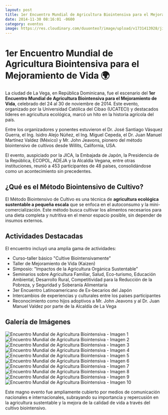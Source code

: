 ```yaml
---
layout: post
title: 1er Encuentro Mundial de Agricultura Biointensiva para el Mejoramiento de Vida
date: 2014-11-30 08:16:01 -0600
category: eventos
image: https://res.cloudinary.com/duuonteo7/image/upload/v1731413928/jica/1.jpg
---
```

<h1>1er Encuentro Mundial de Agricultura Biointensiva para el Mejoramiento de Vida 🌍</h1>

<p>La ciudad de La Vega, en República Dominicana, fue el escenario del <strong>1er Encuentro Mundial de Agricultura Biointensiva para el Mejoramiento de Vida</strong>, celebrado del 24 al 30 de noviembre de 2014. Este evento, organizado por la Universidad Católica del Cibao (UCATECI) y destacados líderes en agricultura ecológica, marcó un hito en la historia agrícola del país.</p>

<p>Entre los organizadores y ponentes estuvieron el Dr. José Santiago Vásquez Guerra, el Ing. Isidro Alejo Núñez, el Ing. Miguel Cepeda, el Dr. Juan Manuel Martínez Valdez (México) y Mr. John Jeavons, pionero del método biointensivo de cultivos desde Willits, California, USA.</p>

<p>El evento, auspiciado por la JICA, la Embajada de Japón, la Presidencia de la República, ECOPOL, ADEJA y la Alcaldía Vegana, entre otras instituciones, reunió a 453 participantes de 48 países, consolidándose como un acontecimiento sin precedentes.</p>

<h2>¿Qué es el Método Biointensivo de Cultivo?</h2>
<p>El Método Biointensivo de Cultivo es una técnica de <strong>agricultura ecológica sustentable a pequeña escala</strong> que se enfoca en el autoconsumo y la mini-comercialización. Este método busca cultivar los alimentos necesarios para una dieta completa y nutritiva en el menor espacio posible, sin depender de insumos externos.</p>

<h2>Actividades Destacadas</h2>
<p>El encuentro incluyó una amplia gama de actividades:</p>
<ul>
    <li>Curso-taller básico "Cultive Biointensivamente"</li>
    <li>Taller de Mejoramiento de Vida (Kaizen)</li>
    <li>Simposio: "Impactos de la Agricultura Orgánica Sustentable"</li>
    <li>Seminarios sobre Agricultura Familiar, Salud, Eco-turismo, Educación Ambiental, Desarrollo Rural, Competitividad para la Reducción de la Pobreza, y Seguridad y Soberanía Alimentaria</li>
    <li>3er Encuentro Latinoamericano de Ex-becarios del Japón</li>
    <li>Intercambios de experiencias y culturales entre los países participantes</li>
    <li>Reconocimiento como hijos adoptivos a Mr. John Jeavons y al Dr. Juan Manuel Valdez por parte de la Alcaldía de La Vega</li>
</ul>

<h2>Galería de Imágenes</h2>
<div class="gallery">
    <img src="https://res.cloudinary.com/duuonteo7/image/upload/v1731413928/jica/1.jpg" alt="Encuentro Mundial de Agricultura Biointensiva - Imagen 1">
    <img src="https://res.cloudinary.com/duuonteo7/image/upload/v1731413928/jica/2.jpg" alt="Encuentro Mundial de Agricultura Biointensiva - Imagen 2">
    <img src="https://res.cloudinary.com/duuonteo7/image/upload/v1731413928/jica/3.jpg" alt="Encuentro Mundial de Agricultura Biointensiva - Imagen 3">
    <img src="https://res.cloudinary.com/duuonteo7/image/upload/v1731413928/jica/4.jpg" alt="Encuentro Mundial de Agricultura Biointensiva - Imagen 4">
    <img src="https://res.cloudinary.com/duuonteo7/image/upload/v1731413928/jica/5.jpg" alt="Encuentro Mundial de Agricultura Biointensiva - Imagen 5">
    <img src="https://res.cloudinary.com/duuonteo7/image/upload/v1731413928/jica/6.jpg" alt="Encuentro Mundial de Agricultura Biointensiva - Imagen 6">
    <img src="https://res.cloudinary.com/duuonteo7/image/upload/v1731413928/jica/7.jpg" alt="Encuentro Mundial de Agricultura Biointensiva - Imagen 7">
    <img src="https://res.cloudinary.com/duuonteo7/image/upload/v1731413928/jica/8.jpg" alt="Encuentro Mundial de Agricultura Biointensiva - Imagen 8">
    <img src="https://res.cloudinary.com/duuonteo7/image/upload/v1731413928/jica/9.jpg" alt="Encuentro Mundial de Agricultura Biointensiva - Imagen 9">
    <img src="https://res.cloudinary.com/duuonteo7/image/upload/v1731413928/jica/10.jpg" alt="Encuentro Mundial de Agricultura Biointensiva - Imagen 10">
</div>

<p>Este magno evento fue ampliamente cubierto por medios de comunicación nacionales e internacionales, subrayando su importancia y repercusión en la agricultura sustentable y la mejora de la calidad de vida a través del cultivo biointensivo.</p>